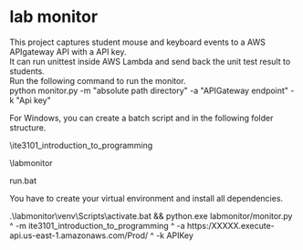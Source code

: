 # lab monitor #
This project captures student mouse and keyboard events to a AWS APIgateway API with a API key.  
It can run unittest inside AWS Lambda and send back the unit test result to students.  
Run the following command to run the monitor.  
python monitor.py -m "absolute path directory" -a "APIGateway endpoint" -k "Api key"

For Windows, you can create a batch script and in the following folder structure.

\ite3101_introduction_to_programming

\labmonitor

run.bat

You have to create your virtual environment and install all dependencies.

.\labmonitor\venv\Scripts\activate.bat && python.exe labmonitor/monitor.py ^
-m ite3101_introduction_to_programming ^
-a https:/XXXXX.execute-api.us-east-1.amazonaws.com/Prod/ ^
-k APIKey
